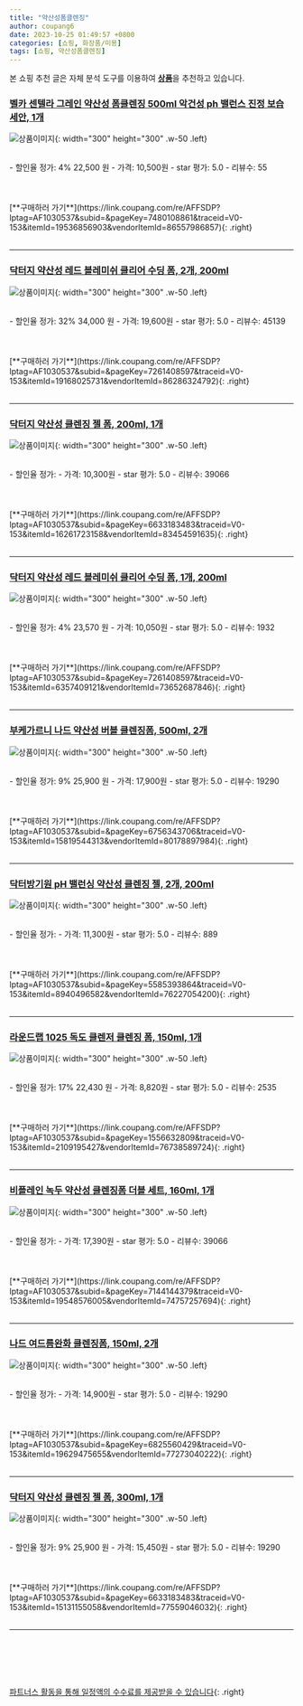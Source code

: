 ```yaml
---
title: "약산성폼클렌징"
author: coupang6
date: 2023-10-25 01:49:57 +0800
categories: [쇼핑, 화장품/미용]
tags: [쇼핑, 약산성폼클렌징]
---
```


본 쇼핑 추천 글은 자체 분석 도구를 이용하여 [**상품**](https://link.coupang.com/a/bao1ui)을 추천하고 있습니다.

### [벨카 센텔라 그레인 약산성 폼클렌징 500ml 악건성 ph 밸런스 진정 보습 세안, 1개](https://link.coupang.com/re/AFFSDP?lptag=AF1030537&subid=&pageKey=7480108861&traceid=V0-153&itemId=19536856903&vendorItemId=86557986857)

![상품이미지](https://thumbnail8.coupangcdn.com/thumbnails/remote/230x230ex/image/vendor_inventory/2149/8afbbacb9a249480f2597a03aa7f31ad54acedd041766b438d88f4bb23b9.png){: width="300" height="300" .w-50 .left}


<br>
- 할인율 정가: 4%  22,500   원
- 가격: 10,500원
- star 평가: 5.0
- 리뷰수: 55
<br>
<br>
<br>
<br>
[**구매하러 가기**](https://link.coupang.com/re/AFFSDP?lptag=AF1030537&subid=&pageKey=7480108861&traceid=V0-153&itemId=19536856903&vendorItemId=86557986857){: .right}
<br>
<br>

---

### [닥터지 약산성 레드 블레미쉬 클리어 수딩 폼, 2개, 200ml](https://link.coupang.com/re/AFFSDP?lptag=AF1030537&subid=&pageKey=7261408597&traceid=V0-153&itemId=19168025731&vendorItemId=86286324792)

![상품이미지](https://thumbnail10.coupangcdn.com/thumbnails/remote/230x230ex/image/retail/images/7693b8d7-0c38-46ce-b39c-ce74eef426bc6143906527775925404.png){: width="300" height="300" .w-50 .left}


<br>
- 할인율 정가: 32%  34,000   원
- 가격: 19,600원
- star 평가: 5.0
- 리뷰수: 45139
<br>
<br>
<br>
<br>
[**구매하러 가기**](https://link.coupang.com/re/AFFSDP?lptag=AF1030537&subid=&pageKey=7261408597&traceid=V0-153&itemId=19168025731&vendorItemId=86286324792){: .right}
<br>
<br>

---

### [닥터지 약산성 클렌징 젤 폼, 200ml, 1개](https://link.coupang.com/re/AFFSDP?lptag=AF1030537&subid=&pageKey=6633183483&traceid=V0-153&itemId=16261723158&vendorItemId=83454591635)

![상품이미지](https://thumbnail9.coupangcdn.com/thumbnails/remote/230x230ex/image/retail/images/2022/10/13/10/2/0dc7ead9-28a8-4456-8b1e-ebf32acc6a74.jpg){: width="300" height="300" .w-50 .left}


<br>
- 할인율 정가: 
- 가격: 10,300원
- star 평가: 5.0
- 리뷰수: 39066
<br>
<br>
<br>
<br>
[**구매하러 가기**](https://link.coupang.com/re/AFFSDP?lptag=AF1030537&subid=&pageKey=6633183483&traceid=V0-153&itemId=16261723158&vendorItemId=83454591635){: .right}
<br>
<br>

---

### [닥터지 약산성 레드 블레미쉬 클리어 수딩 폼, 1개, 200ml](https://link.coupang.com/re/AFFSDP?lptag=AF1030537&subid=&pageKey=7261408597&traceid=V0-153&itemId=6357409121&vendorItemId=73652687846)

![상품이미지](https://thumbnail10.coupangcdn.com/thumbnails/remote/230x230ex/image/retail/images/8239468648506508-db4af63f-7b4b-4886-a43a-7bc83f08bb9f.jpg){: width="300" height="300" .w-50 .left}


<br>
- 할인율 정가: 4%  23,570   원
- 가격: 10,050원
- star 평가: 5.0
- 리뷰수: 1932
<br>
<br>
<br>
<br>
[**구매하러 가기**](https://link.coupang.com/re/AFFSDP?lptag=AF1030537&subid=&pageKey=7261408597&traceid=V0-153&itemId=6357409121&vendorItemId=73652687846){: .right}
<br>
<br>

---

### [부케가르니 나드 약산성 버블 클렌징폼, 500ml, 2개](https://link.coupang.com/re/AFFSDP?lptag=AF1030537&subid=&pageKey=6756343706&traceid=V0-153&itemId=15819544313&vendorItemId=80178897984)

![상품이미지](https://thumbnail7.coupangcdn.com/thumbnails/remote/230x230ex/image/retail/images/5903674407463983-570c76a8-1e02-4742-8928-006b04a0de40.jpg){: width="300" height="300" .w-50 .left}


<br>
- 할인율 정가: 9%  25,900   원
- 가격: 17,900원
- star 평가: 5.0
- 리뷰수: 19290
<br>
<br>
<br>
<br>
[**구매하러 가기**](https://link.coupang.com/re/AFFSDP?lptag=AF1030537&subid=&pageKey=6756343706&traceid=V0-153&itemId=15819544313&vendorItemId=80178897984){: .right}
<br>
<br>

---

### [닥터방기원 pH 밸런싱 약산성 클렌징 젤, 2개, 200ml](https://link.coupang.com/re/AFFSDP?lptag=AF1030537&subid=&pageKey=5585393864&traceid=V0-153&itemId=8940496582&vendorItemId=76227054200)

![상품이미지](https://thumbnail9.coupangcdn.com/thumbnails/remote/230x230ex/image/retail/images/7816232770917269-b550a452-b16d-4c63-9593-db3e67649f40.jpg){: width="300" height="300" .w-50 .left}


<br>
- 할인율 정가: 
- 가격: 11,300원
- star 평가: 5.0
- 리뷰수: 889
<br>
<br>
<br>
<br>
[**구매하러 가기**](https://link.coupang.com/re/AFFSDP?lptag=AF1030537&subid=&pageKey=5585393864&traceid=V0-153&itemId=8940496582&vendorItemId=76227054200){: .right}
<br>
<br>

---

### [라운드랩 1025 독도 클렌저 클렌징 폼, 150ml, 1개](https://link.coupang.com/re/AFFSDP?lptag=AF1030537&subid=&pageKey=1556632809&traceid=V0-153&itemId=2109195427&vendorItemId=76738589724)

![상품이미지](https://thumbnail9.coupangcdn.com/thumbnails/remote/230x230ex/image/retail/images/8055958725712085-45ccad35-4dd6-40f7-9f78-c13f4c43cd00.jpg){: width="300" height="300" .w-50 .left}


<br>
- 할인율 정가: 17%  22,430   원
- 가격: 8,820원
- star 평가: 5.0
- 리뷰수: 2535
<br>
<br>
<br>
<br>
[**구매하러 가기**](https://link.coupang.com/re/AFFSDP?lptag=AF1030537&subid=&pageKey=1556632809&traceid=V0-153&itemId=2109195427&vendorItemId=76738589724){: .right}
<br>
<br>

---

### [비플레인 녹두 약산성 클렌징폼 더블 세트, 160ml, 1개](https://link.coupang.com/re/AFFSDP?lptag=AF1030537&subid=&pageKey=7144144379&traceid=V0-153&itemId=19548576005&vendorItemId=74757257694)

![상품이미지](https://thumbnail7.coupangcdn.com/thumbnails/remote/230x230ex/image/retail/images/6678748569553786-93d2ea01-8ed0-4937-bf5f-04098d8a8b55.jpg){: width="300" height="300" .w-50 .left}


<br>
- 할인율 정가: 
- 가격: 17,390원
- star 평가: 5.0
- 리뷰수: 39066
<br>
<br>
<br>
<br>
[**구매하러 가기**](https://link.coupang.com/re/AFFSDP?lptag=AF1030537&subid=&pageKey=7144144379&traceid=V0-153&itemId=19548576005&vendorItemId=74757257694){: .right}
<br>
<br>

---

### [나드 여드름완화 클렌징폼, 150ml, 2개](https://link.coupang.com/re/AFFSDP?lptag=AF1030537&subid=&pageKey=6825560429&traceid=V0-153&itemId=19629475655&vendorItemId=77273040222)

![상품이미지](https://thumbnail6.coupangcdn.com/thumbnails/remote/230x230ex/image/retail/images/2962359899367077-781f1adc-d2ef-4473-899b-638a647a12bb.png){: width="300" height="300" .w-50 .left}


<br>
- 할인율 정가: 
- 가격: 14,900원
- star 평가: 5.0
- 리뷰수: 19290
<br>
<br>
<br>
<br>
[**구매하러 가기**](https://link.coupang.com/re/AFFSDP?lptag=AF1030537&subid=&pageKey=6825560429&traceid=V0-153&itemId=19629475655&vendorItemId=77273040222){: .right}
<br>
<br>

---

### [닥터지 약산성 클렌징 젤 폼, 300ml, 1개](https://link.coupang.com/re/AFFSDP?lptag=AF1030537&subid=&pageKey=6633183483&traceid=V0-153&itemId=15131155058&vendorItemId=77559046032)

![상품이미지](https://thumbnail6.coupangcdn.com/thumbnails/remote/230x230ex/image/retail/images/1340000965613632-9240882b-9b73-42ea-b8c7-3e0781d93e03.jpg){: width="300" height="300" .w-50 .left}


<br>
- 할인율 정가: 9%  25,900   원
- 가격: 15,450원
- star 평가: 5.0
- 리뷰수: 19290
<br>
<br>
<br>
<br>
[**구매하러 가기**](https://link.coupang.com/re/AFFSDP?lptag=AF1030537&subid=&pageKey=6633183483&traceid=V0-153&itemId=15131155058&vendorItemId=77559046032){: .right}
<br>
<br>

---
<br><br><br><br><br> [파트너스 활동을 통해 일정액의 수수료를 제공받을 수 있습니다](https://link.coupang.com/a/bao1ui){: .right}